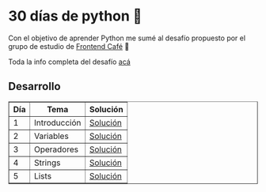 # 30 días de python :snake:

Con el objetivo de aprender Python me sumé al desafío propuesto por el grupo de estudio de <a href="https://frontend.cafe/" target="_blank">Frontend Café</a> :muscle:


Toda la info completa del desafío <a href="https://github.com/frontendcafe/py-study-group/tree/main/30DaysOfPython">acá </a>

## Desarrollo

<table border="1">
    <tr>
        <th>Día</td>
        <th>Tema</th>
        <th>Solución</th>
    </tr>
    <tr>
        <td>1</td>
        <td>Introducción</td>
        <td><a href="https://github.com/lieta96/30-days-of-python/tree/master/day_01" target="_blank">Solución</a></td>
    </tr>
    <tr>
        <td>2</td>
        <td>Variables</td>
        <td><a href="https://github.com/lieta96/30-days-of-python/tree/master/day_02" target="_blank">Solución</a></td>
    </tr>
    <tr>
        <td>3</td>
        <td>Operadores</td>
        <td><a href="https://github.com/lieta96/30-days-of-python/tree/master/day_03" target="_blank">Solución</a></td>
    </tr>
    <tr>
        <td>4</td>
        <td>Strings</td>
        <td><a href="https://github.com/lieta96/30-days-of-python/tree/master/day_04" target="_blank">Solución</a></td>
    </tr>
        <tr>
        <td>5</td>
        <td>Lists</td>
        <td><a href="https://github.com/lieta96/30-days-of-python/tree/master/day_05" target="_blank">Solución</a></td>
    </tr>    
</table>
